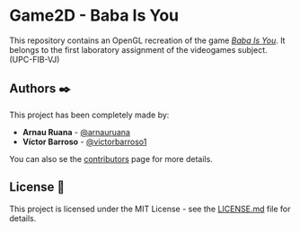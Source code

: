 # Game2D - Baba Is You

This repository contains an OpenGL recreation of the game [*Baba Is You*](https://www.hempuli.com/baba/). It belongs to the first laboratory assignment of the videogames subject. (UPC-FIB-VJ)


## Authors ✒️

This project has been completely made by:

- **Arnau Ruana** - [@arnauruana](https://github.com/arnauruana)
- **Víctor Barroso** - [@victorbarroso1](https://github.com/victorbarroso1)

You can also se the [contributors](https://github.com/arnauruana/opengl-game2D/contributors) page for more details. 


## License 📄

This project is licensed under the MIT License - see the [LICENSE.md](https://github.com/arnauruana/opengl-game2D/blob/master/LICENSE.md) file for details.
